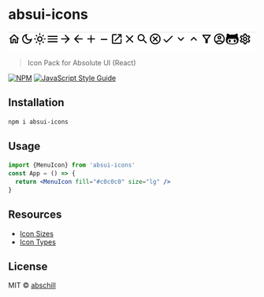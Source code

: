 # absui-icons
![Icon Pack](./icons.PNG)
> Icon Pack for Absolute UI (React)

[![NPM](https://img.shields.io/npm/v/absui-icons.svg)](https://www.npmjs.com/package/absui-icons) [![JavaScript Style Guide](https://img.shields.io/badge/code_style-standard-brightgreen.svg)](https://standardjs.com)
## Installation

```bash
npm i absui-icons
```
## Usage
```jsx
import {MenuIcon} from 'absui-icons'
const App = () => {
  return <MenuIcon fill="#c0c0c0" size="lg" />
}
```
## Resources
- [Icon Sizes](https://github.com/abschill/absui-icons/blob/master/docs/Size.md)
- [Icon Types](https://github.com/abschill/absui-icons/blob/master/docs/Icons.md)
## License
MIT © [abschill](https://github.com/abschill)
